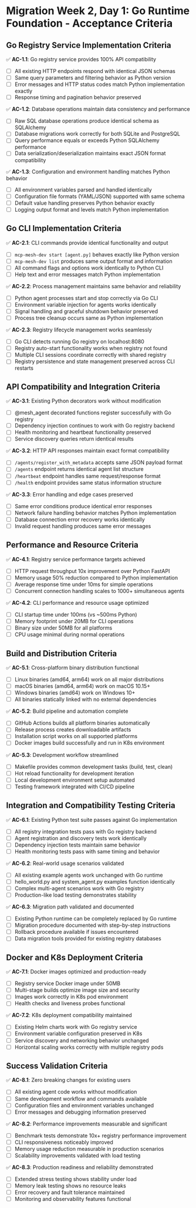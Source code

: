 # Migration Week 2, Day 1: Go Runtime Foundation - Acceptance Criteria

## Go Registry Service Implementation Criteria
✅ **AC-1.1**: Go registry service provides 100% API compatibility
- [ ] All existing HTTP endpoints respond with identical JSON schemas
- [ ] Same query parameters and filtering behavior as Python version
- [ ] Error messages and HTTP status codes match Python implementation exactly
- [ ] Response timing and pagination behavior preserved

✅ **AC-1.2**: Database operations maintain data consistency and performance
- [ ] Raw SQL database operations produce identical schema as SQLAlchemy
- [ ] Database migrations work correctly for both SQLite and PostgreSQL
- [ ] Query performance equals or exceeds Python SQLAlchemy performance
- [ ] Data serialization/deserialization maintains exact JSON format compatibility

✅ **AC-1.3**: Configuration and environment handling matches Python behavior
- [ ] All environment variables parsed and handled identically
- [ ] Configuration file formats (YAML/JSON) supported with same schema
- [ ] Default value handling preserves Python behavior exactly
- [ ] Logging output format and levels match Python implementation

## Go CLI Implementation Criteria
✅ **AC-2.1**: CLI commands provide identical functionality and output
- [ ] `mcp-mesh-dev start [agent.py]` behaves exactly like Python version
- [ ] `mcp-mesh-dev list` produces same output format and information
- [ ] All command flags and options work identically to Python CLI
- [ ] Help text and error messages match Python implementation

✅ **AC-2.2**: Process management maintains same behavior and reliability
- [ ] Python agent processes start and stop correctly via Go CLI
- [ ] Environment variable injection for agents works identically
- [ ] Signal handling and graceful shutdown behavior preserved
- [ ] Process tree cleanup occurs same as Python implementation

✅ **AC-2.3**: Registry lifecycle management works seamlessly
- [ ] Go CLI detects running Go registry on localhost:8080
- [ ] Registry auto-start functionality works when registry not found
- [ ] Multiple CLI sessions coordinate correctly with shared registry
- [ ] Registry persistence and state management preserved across CLI restarts

## API Compatibility and Integration Criteria
✅ **AC-3.1**: Existing Python decorators work without modification
- [ ] @mesh_agent decorated functions register successfully with Go registry
- [ ] Dependency injection continues to work with Go registry backend
- [ ] Health monitoring and heartbeat functionality preserved
- [ ] Service discovery queries return identical results

✅ **AC-3.2**: HTTP API responses maintain exact format compatibility
- [ ] `/agents/register_with_metadata` accepts same JSON payload format
- [ ] `/agents` endpoint returns identical agent list structure
- [ ] `/heartbeat` endpoint handles same request/response format
- [ ] `/health` endpoint provides same status information structure

✅ **AC-3.3**: Error handling and edge cases preserved
- [ ] Same error conditions produce identical error responses
- [ ] Network failure handling behavior matches Python implementation
- [ ] Database connection error recovery works identically
- [ ] Invalid request handling produces same error messages

## Performance and Resource Criteria
✅ **AC-4.1**: Registry service performance targets achieved
- [ ] HTTP request throughput 10x improvement over Python FastAPI
- [ ] Memory usage 50% reduction compared to Python implementation
- [ ] Average response time under 10ms for simple operations
- [ ] Concurrent connection handling scales to 1000+ simultaneous agents

✅ **AC-4.2**: CLI performance and resource usage optimized
- [ ] CLI startup time under 100ms (vs ~500ms Python)
- [ ] Memory footprint under 20MB for CLI operations
- [ ] Binary size under 50MB for all platforms
- [ ] CPU usage minimal during normal operations

## Build and Distribution Criteria
✅ **AC-5.1**: Cross-platform binary distribution functional
- [ ] Linux binaries (amd64, arm64) work on all major distributions
- [ ] macOS binaries (amd64, arm64) work on macOS 10.15+
- [ ] Windows binaries (amd64) work on Windows 10+
- [ ] All binaries statically linked with no external dependencies

✅ **AC-5.2**: Build pipeline and automation complete
- [ ] GitHub Actions builds all platform binaries automatically
- [ ] Release process creates downloadable artifacts
- [ ] Installation script works on all supported platforms
- [ ] Docker images build successfully and run in K8s environment

✅ **AC-5.3**: Development workflow streamlined
- [ ] Makefile provides common development tasks (build, test, clean)
- [ ] Hot reload functionality for development iteration
- [ ] Local development environment setup automated
- [ ] Testing framework integrated with CI/CD pipeline

## Integration and Compatibility Testing Criteria
✅ **AC-6.1**: Existing Python test suite passes against Go implementation
- [ ] All registry integration tests pass with Go registry backend
- [ ] Agent registration and discovery tests work identically
- [ ] Dependency injection tests maintain same behavior
- [ ] Health monitoring tests pass with same timing and behavior

✅ **AC-6.2**: Real-world usage scenarios validated
- [ ] All existing example agents work unchanged with Go runtime
- [ ] hello_world.py and system_agent.py examples function identically
- [ ] Complex multi-agent scenarios work with Go registry
- [ ] Production-like load testing demonstrates stability

✅ **AC-6.3**: Migration path validated and documented
- [ ] Existing Python runtime can be completely replaced by Go runtime
- [ ] Migration procedure documented with step-by-step instructions
- [ ] Rollback procedure available if issues encountered
- [ ] Data migration tools provided for existing registry databases

## Docker and K8s Deployment Criteria
✅ **AC-7.1**: Docker images optimized and production-ready
- [ ] Registry service Docker image under 50MB
- [ ] Multi-stage builds optimize image size and security
- [ ] Images work correctly in K8s pod environment
- [ ] Health checks and liveness probes functional

✅ **AC-7.2**: K8s deployment compatibility maintained
- [ ] Existing Helm charts work with Go registry service
- [ ] Environment variable configuration preserved in K8s
- [ ] Service discovery and networking behavior unchanged
- [ ] Horizontal scaling works correctly with multiple registry pods

## Success Validation Criteria
✅ **AC-8.1**: Zero breaking changes for existing users
- [ ] All existing agent code works without modification
- [ ] Same development workflow and commands available
- [ ] Configuration files and environment variables unchanged
- [ ] Error messages and debugging information preserved

✅ **AC-8.2**: Performance improvements measurable and significant
- [ ] Benchmark tests demonstrate 10x+ registry performance improvement
- [ ] CLI responsiveness noticeably improved
- [ ] Memory usage reduction measurable in production scenarios
- [ ] Scalability improvements validated with load testing

✅ **AC-8.3**: Production readiness and reliability demonstrated
- [ ] Extended stress testing shows stability under load
- [ ] Memory leak testing shows no resource leaks
- [ ] Error recovery and fault tolerance maintained
- [ ] Monitoring and observability features functional